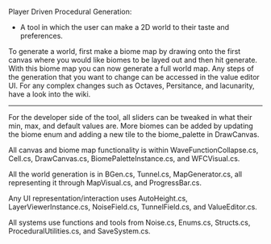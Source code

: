 Player Driven Procedural Generation:
- A tool in which the user can make a 2D world to their taste and preferences.

To generate a world, first make a biome map by drawing onto the first canvas where you would like biomes to be layed out and then hit generate. With this biome map you can now generate a full world map. Any steps of the generation that you want to change can be accessed in the value editor UI. For any complex changes such as Octaves, Persitance, and lacunarity, have a look into the wiki.

---

For the developer side of the tool, all sliders can be tweaked in what their min, max, and default values are. More biomes can be added by updating the biome enum and adding a new tile to the biome_palette in DrawCanvas. 

All canvas and biome map functionality is within WaveFunctionCollapse.cs, Cell.cs, DrawCanvas.cs, BiomePaletteInstance.cs, and WFCVisual.cs. 

All the world generation is in BGen.cs, Tunnel.cs, MapGenerator.cs, all representing it through MapVisual.cs, and ProgressBar.cs.

Any UI representation/interaction uses AutoHeight.cs, LayerViewerInstance.cs, NoiseField.cs, TunnelField.cs, and ValueEditor.cs.

All systems use functions and tools from Noise.cs, Enums.cs, Structs.cs, ProceduralUtilities.cs, and SaveSystem.cs.